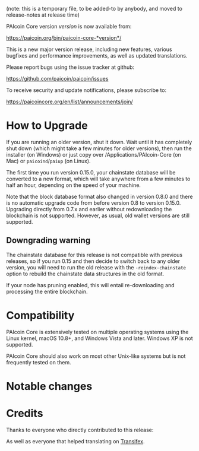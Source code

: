 (note: this is a temporary file, to be added-to by anybody, and moved to
release-notes at release time)

PAIcoin Core version *version* is now available from:

  <https://paicoin.org/bin/paicoin-core-*version*/>

This is a new major version release, including new features, various bugfixes
and performance improvements, as well as updated translations.

Please report bugs using the issue tracker at github:

  <https://github.com/paicoin/paicoin/issues>

To receive security and update notifications, please subscribe to:

  <https://paicoincore.org/en/list/announcements/join/>

How to Upgrade
==============

If you are running an older version, shut it down. Wait until it has completely
shut down (which might take a few minutes for older versions), then run the 
installer (on Windows) or just copy over /Applications/PAIcoin-Core (on Mac)
or `paicoind`/`paiup` (on Linux).

The first time you run version 0.15.0, your chainstate database will be converted to a
new format, which will take anywhere from a few minutes to half an hour,
depending on the speed of your machine.

Note that the block database format also changed in version 0.8.0 and there is no
automatic upgrade code from before version 0.8 to version 0.15.0. Upgrading
directly from 0.7.x and earlier without redownloading the blockchain is not supported.
However, as usual, old wallet versions are still supported.

Downgrading warning
-------------------

The chainstate database for this release is not compatible with previous
releases, so if you run 0.15 and then decide to switch back to any
older version, you will need to run the old release with the `-reindex-chainstate`
option to rebuild the chainstate data structures in the old format.

If your node has pruning enabled, this will entail re-downloading and
processing the entire blockchain.

Compatibility
==============

PAIcoin Core is extensively tested on multiple operating systems using
the Linux kernel, macOS 10.8+, and Windows Vista and later. Windows XP is not supported.

PAIcoin Core should also work on most other Unix-like systems but is not
frequently tested on them.

Notable changes
===============

Credits
=======

Thanks to everyone who directly contributed to this release:


As well as everyone that helped translating on [Transifex](https://www.transifex.com/projects/p/paicoin/).
